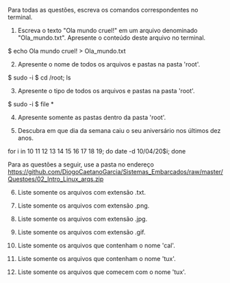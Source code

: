 Para todas as questões, escreva os comandos correspondentes no terminal.

1. Escreva o texto "Ola mundo cruel!" em um arquivo denominado "Ola_mundo.txt". Apresente o conteúdo deste arquivo no terminal.


$ echo Ola mundo cruel! > Ola_mundo.txt


2. Apresente o nome de todos os arquivos e pastas na pasta 'root'.

$ sudo -i
$ cd /root; ls

3. Apresente o tipo de todos os arquivos e pastas na pasta 'root'.

$ sudo -i
$ file *

4. Apresente somente as pastas dentro da pasta 'root'.



5. Descubra em que dia da semana caiu o seu aniversário nos últimos dez anos.


for i in 10 11 12 13 14 15 16 17 18 19; do date -d 10/04/20$i; done


Para as questões a seguir, use a pasta no endereço https://github.com/DiogoCaetanoGarcia/Sistemas_Embarcados/raw/master/Questoes/02_Intro_Linux_arqs.zip

6. Liste somente os arquivos com extensão .txt.

7. Liste somente os arquivos com extensão .png.

8. Liste somente os arquivos com extensão .jpg.

9. Liste somente os arquivos com extensão .gif.

10. Liste somente os arquivos que contenham o nome 'cal'.

11. Liste somente os arquivos que contenham o nome 'tux'.

12. Liste somente os arquivos que comecem com o nome 'tux'.

